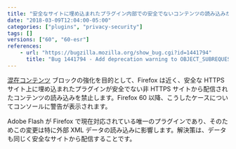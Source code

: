 ```yaml
---
title: "安全なサイトに埋め込まれたプラグイン内部での安全でないコンテンツの読み込みが廃止予定となりました"
date: "2018-03-09T12:04:00-05:00"
categories: ["plugins", "privacy-security"]
tags: []
versions: ["60", "60-esr"]
references:
    - url: "https://bugzilla.mozilla.org/show_bug.cgi?id=1441794"
      title: "Bug 1441794 - Add deprecation warning to OBJECT_SUBREQUEST for stable releases"
---
```

[混在コンテンツ](https://developer.mozilla.org/docs/Web/Security/Mixed_content) ブロックの強化を目的として、Firefox は近く、安全な HTTPS サイト上に埋め込まれたプラグインが安全でない非 HTTPS サイトから配信されたコンテンツの読み込みを禁止します。Firefox 60 以降、こうしたケースについてコンソールに警告が表示されます。

Adobe Flash が Firefox で現在対応されている唯一のプラグインであり、そのためこの変更は特に外部 XML データの読み込みに影響します。解決策は、データも同じく安全なサイトから配信することです。
